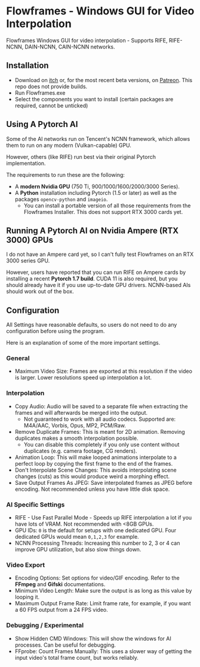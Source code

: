 # Flowframes - Windows GUI for Video Interpolation
Flowframes Windows GUI for video interpolation - Supports RIFE, RIFE-NCNN, DAIN-NCNN, CAIN-NCNN networks.



## Installation

* Download on [itch](https://nmkd.itch.io/flowframes) or, for the most recent beta versions, on [Patreon](https://www.patreon.com/n00mkrad). This repo does not provide builds.
* Run Flowframes.exe
* Select the components you want to install (certain packages are required, cannot be unticked)



## Using A Pytorch AI

Some of the AI networks run on Tencent's NCNN framework, which allows them to run on any modern (Vulkan-capable) GPU.

However, others (like RIFE) run best via their original Pytorch implementation.

The requirements to run these are the following:

* A **modern Nvidia GPU** (750 Ti, 900/1000/1600/2000/3000 Series).
* A **Python** installation including Pytorch (1.5 or later) as well as the packages `opencv-python` and `imageio`.
  * You can install a portable version of all those requirements from the Flowframes Installer. This does not support RTX 3000 cards yet.



## Running A Pytorch AI on Nvidia Ampere (RTX 3000) GPUs

I do not have an Ampere card yet, so I can't fully test Flowframes on an RTX 3000 series GPU.

However, users have reported that you can run RIFE on Ampere cards by installing a recent **Pytorch 1.7 build**. CUDA 11 is also required, but you should already have it if you use up-to-date GPU drivers. NCNN-based AIs should work out of the box.



## Configuration

All Settings have reasonable defaults, so users do not need to do any configuration before using the program.

Here is an explanation of some of the more important settings.

### General

* Maximum Video Size: Frames are exported at this resolution if the video is larger. Lower resolutions speed up interpolation a lot.

### Interpolation

* Copy Audio: Audio will be saved to a separate file when extracting the frames and will afterwards be merged into the output.
  * Not guaranteed to work with all audio codecs. Supported are: M4A/AAC, Vorbis, Opus, MP2, PCM/Raw.
* Remove Duplicate Frames: This is meant for 2D animation. Removing duplicates makes a smooth interpolation possible.
  * You can disable this completely if you only use content without duplicates (e.g. camera footage, CG renders).
* Animation Loop: This will make looped animations interpolate to a perfect loop by copying the first frame to the end of the frames.
* Don't Interpolate Scene Changes: This avoids interpolating scene changes (cuts) as this would produce weird a morphing effect.
* Save Output Frames As JPEG: Save interpolated frames as JPEG before encoding. Not recommended unless you have little disk space.

### AI Specific Settings

* RIFE - Use Fast Parallel Mode - Speeds up RIFE interpolation a lot if you have lots of VRAM. Not recommended with <8GB GPUs.
* GPU IDs: `0` is the default for setups with one dedicated GPU. Four dedicated GPUs would mean `0,1,2,3` for example.
* NCNN Processing Threads: Increasing this number to 2, 3 or 4 can improve GPU utilization, but also slow things down.

### Video Export

* Encoding Options: Set options for video/GIF encoding. Refer to the **FFmpeg** and **Gifski** documentations.
* Minimum Video Length: Make sure the output is as long as this value by looping it.
* Maximum Output Frame Rate: Limit frame rate, for example, if you want a 60 FPS output from a 24 FPS video.

### Debugging / Experimental

* Show Hidden CMD Windows: This will show the windows for AI processes. Can be useful for debugging.
* FFprobe: Count Frames Manually: This uses a slower way of getting the input video's total frame count, but works reliably. 